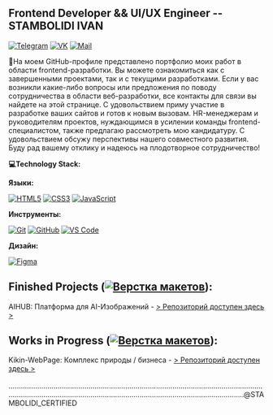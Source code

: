 ## Frontend Developer && UI/UX Engineer -- STAMBOLIDI IVAN
[![Telegram](https://img.shields.io/badge/Telegram-333?style=flat-square&logo=telegram&logoColor=white&link=YOUR_TELEGRAM_LINK)](https://t.me/+KOj8DuVeogQwMTAy) [![VK](https://img.shields.io/badge/VK-333?style=flat-square&logo=vk&logoColor=white&link=YOUR_VK_LINK)](https://vk.com/stamly_official) [![Mail](https://img.shields.io/badge/Mail-333?style=flat-square&logo=mail.ru&logoColor=white&link=mailto:YOUR_EMAIL_ADDRESS)](mailto:sia.ocean.control@internet.ru)

🐥На моем GitHub-профиле представлено портфолио моих работ в области frontend-разработки. Вы можете ознакомиться как с завершенными проектами, так и с текущими разработками.
Если у вас возникли какие-либо вопросы или предложения по поводу сотрудничества в области веб-разработки, все контакты для связи вы найдете на этой странице.
С удовольствием приму участие в разработке ваших сайтов и готов к новым вызовам.
HR-менеджерам и руководителям проектов, нуждающимся в усилении команды frontend-специалистом, также предлагаю рассмотреть мою кандидатуру. С удовольствием обсужу перспективы нашего совместного развития.
Буду рад вашему отклику и надеюсь на плодотворное сотрудничество!

**💻Technology Stack:** <br>

**Языки:**

  [![HTML5](https://img.shields.io/badge/HTML5-E34F26?style=flat-square&logo=html5&logoColor=white)](https://developer.mozilla.org/en-US/docs/Web/HTML)
  [![CSS3](https://img.shields.io/badge/CSS3-1572B6?style=flat-square&logo=css3&logoColor=white)](https://developer.mozilla.org/en-US/docs/Web/CSS)
  [![JavaScript](https://img.shields.io/badge/JavaScript-F7DF1E?style=flat-square&logo=javascript&logoColor=black)](https://developer.mozilla.org/en-US/docs/Web/JavaScript)

**Инструменты:**

  [![Git](https://img.shields.io/badge/Git-F05032?style=flat-square&logo=git&logoColor=white)](https://git-scm.com/)
  [![GitHub](https://img.shields.io/badge/GitHub-181717?style=flat-square&logo=github&logoColor=white)](https://github.com/)
  [![VS Code](https://img.shields.io/badge/VS%20Code-0078d7?style=flat-square&logo=visual%20studio%20code&logoColor=white)](https://code.visualstudio.com/)

**Дизайн:**

  [![Figma](https://img.shields.io/badge/Figma-F24E1E?style=flat-square&logo=figma&logoColor=white)](https://www.figma.com/)

## Finished Projects ([![Верстка макетов](https://img.shields.io/badge/-%D0%92%D0%B5%D1%80%D1%81%D1%82%D0%BA%D0%B0%20%D0%BC%D0%B0%D0%BA%D0%B5%D1%82%D0%BE%D0%B2-%23FFA500)](https://shields.io/)):
AIHUB: Платформа для AI-Изображений - [> Репозиторий доступен здесь >](https://github.com/STAMBOLIDI-CERTIFIED/AIHUB.git)

## Works in Progress ([![Верстка макетов](https://img.shields.io/badge/-%D0%92%D0%B5%D1%80%D1%81%D1%82%D0%BA%D0%B0%20%D0%BC%D0%B0%D0%BA%D0%B5%D1%82%D0%BE%D0%B2-%23FFA500)](https://shields.io/)):
Kikin-WebPage: Комплекс природы / бизнеса - [> Репозиторий доступен здесь >](https://github.com/STAMBOLIDI-CERTIFIED/Kikin-WebPage.git)<br>
<br>
...............................................................................................................................................................................................................................................@STAMBOLIDI_CERTIFIED
